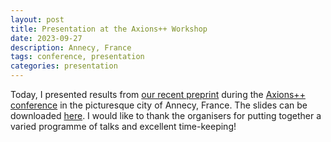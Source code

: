 ```yaml
---
layout: post
title: Presentation at the Axions++ Workshop
date: 2023-09-27 
description: Annecy, France
tags: conference, presentation
categories: presentation
---
```


Today, I presented results from [our recent preprint](https://sebhoof.github.io/blog/2023/preprint-solar_tomography/) during the [Axions++ conference](https://indico.in2p3.fr/event/29472/) in the picturesque city of Annecy, France.
The slides can be downloaded [here](https://indico.in2p3.fr/event/29472/contributions/127573/attachments/79882/117234/2023_axionspp_annecy.pdf).
I would like to thank the organisers for putting together a varied programme of talks and excellent time-keeping!